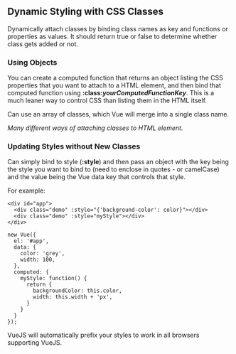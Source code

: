 ## Dynamic Styling with CSS Classes

Dynamically attach classes by binding class names as key and functions or properties as values. It should return true or false to determine whether class gets added or not.

### Using Objects

You can create a computed function that returns an object listing the CSS properties that you want to attach to a HTML element, and then bind that computed function using **:class:*yourComputedFunctionKey***. This is a much leaner way to control CSS than listing them in the HTML itself.

Can use an array of classes, which Vue will merge into a single class name.

*Many different ways of attaching classes to HTML element.*


### Updating Styles without New Classes

Can simply bind to style (**:style**) and then pass an object with the key being the style you want to bind to (need to enclose in quotes - or camelCase) and the value being the Vue data key that controls that style.

For example:
```
<div id="app">
  <div class="demo" :style="{'background-color': color}"></div>
  <div class="demo" :style="myStyle"></div>
</div>

new Vue({
  el: '#app',
  data: {
    color: 'grey',
    width: 100,
  },
  computed: {
    myStyle: function() {
      return {
        backgroundColor: this.color,
        width: this.width + 'px',
      }
    }
  }
});
```

VueJS will automatically prefix your styles to work in all browsers supporting VueJS.